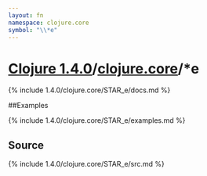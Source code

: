 ```yaml
---
layout: fn
namespace: clojure.core
symbol: "\\*e"
---
```


# [Clojure 1.4.0](../../)/[clojure.core](../)/\*e

{% include 1.4.0/clojure.core/STAR_e/docs.md %}

##Examples

{% include 1.4.0/clojure.core/STAR_e/examples.md %}
## Source
{% include 1.4.0/clojure.core/STAR_e/src.md %}

